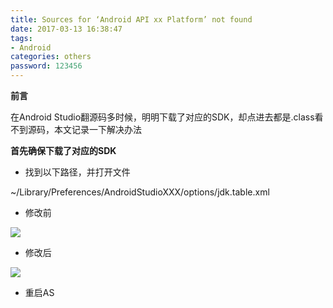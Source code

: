 ```yaml
---
title: Sources for ‘Android API xx Platform’ not found
date: 2017-03-13 16:38:47
tags: 
- Android
categories: others
password: 123456
---
```


**前言**

在Android Studio翻源码多时候，明明下载了对应的SDK，却点进去都是.class看不到源码，本文记录一下解决办法

<!--more-->

**首先确保下载了对应的SDK**

- 找到以下路径，并打开文件

~/Library/Preferences/AndroidStudioXXX/options/jdk.table.xml

- 修改前

![](http://fenganblogimgs.oss-cn-beijing.aliyuncs.com/blog/w3eyx.png)

- 修改后

![](http://fenganblogimgs.oss-cn-beijing.aliyuncs.com/blog/ehg3w.png)

- 重启AS


